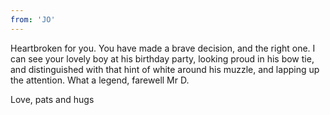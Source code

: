 ```yaml
---
from: 'JO'
---
```


Heartbroken for you. You have made a brave decision, and the right one. I can see your lovely boy at his birthday party, looking proud in his bow tie, and distinguished with that hint of white around his muzzle, and lapping up the attention. What a legend, farewell Mr D.  

Love, pats and hugs 